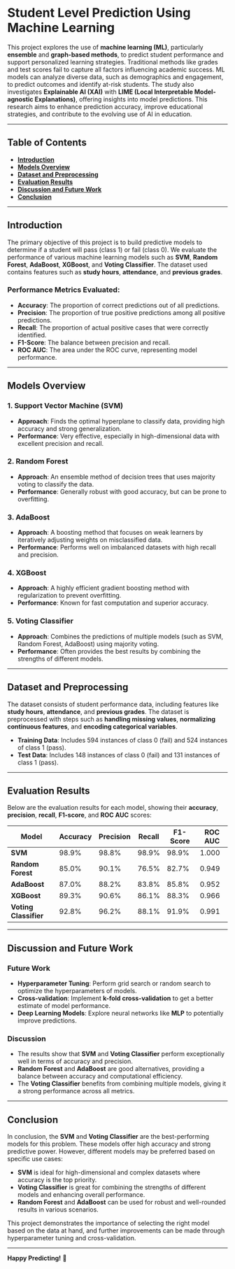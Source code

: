 # **Student Level Prediction Using Machine Learning**

This project explores the use of **machine learning (ML)**, particularly **ensemble** and **graph-based methods**, to predict student performance and support personalized learning strategies. Traditional methods like grades and test scores fail to capture all factors influencing academic success. ML models can analyze diverse data, such as demographics and engagement, to predict outcomes and identify at-risk students. The study also investigates **Explainable AI (XAI)** with **LIME (Local Interpretable Model-agnostic Explanations)**, offering insights into model predictions. This research aims to enhance prediction accuracy, improve educational strategies, and contribute to the evolving use of AI in education.

---

## **Table of Contents**

- **[Introduction](#introduction)**
- **[Models Overview](#models-overview)**
- **[Dataset and Preprocessing](#dataset-and-preprocessing)**
- **[Evaluation Results](#evaluation-results)**
- **[Discussion and Future Work](#discussion-and-future-work)**
- **[Conclusion](#conclusion)**

---

## **Introduction**

The primary objective of this project is to build predictive models to determine if a student will pass (class 1) or fail (class 0). We evaluate the performance of various machine learning models such as **SVM**, **Random Forest**, **AdaBoost**, **XGBoost**, and **Voting Classifier**. The dataset used contains features such as **study hours**, **attendance**, and **previous grades**.

### **Performance Metrics Evaluated:**

- **Accuracy**: The proportion of correct predictions out of all predictions.
- **Precision**: The proportion of true positive predictions among all positive predictions.
- **Recall**: The proportion of actual positive cases that were correctly identified.
- **F1-Score**: The balance between precision and recall.
- **ROC AUC**: The area under the ROC curve, representing model performance.

---

## **Models Overview**

### 1. **Support Vector Machine (SVM)**  
- **Approach**: Finds the optimal hyperplane to classify data, providing high accuracy and strong generalization.
- **Performance**: Very effective, especially in high-dimensional data with excellent precision and recall.

### 2. **Random Forest**  
- **Approach**: An ensemble method of decision trees that uses majority voting to classify the data.
- **Performance**: Generally robust with good accuracy, but can be prone to overfitting.

### 3. **AdaBoost**  
- **Approach**: A boosting method that focuses on weak learners by iteratively adjusting weights on misclassified data.
- **Performance**: Performs well on imbalanced datasets with high recall and precision.

### 4. **XGBoost**  
- **Approach**: A highly efficient gradient boosting method with regularization to prevent overfitting.
- **Performance**: Known for fast computation and superior accuracy.

### 5. **Voting Classifier**  
- **Approach**: Combines the predictions of multiple models (such as SVM, Random Forest, AdaBoost) using majority voting.
- **Performance**: Often provides the best results by combining the strengths of different models.

---

## **Dataset and Preprocessing**

The dataset consists of student performance data, including features like **study hours**, **attendance**, and **previous grades**. The dataset is preprocessed with steps such as **handling missing values**, **normalizing continuous features**, and **encoding categorical variables**.

- **Training Data**: Includes 594 instances of class 0 (fail) and 524 instances of class 1 (pass).
- **Test Data**: Includes 148 instances of class 0 (fail) and 131 instances of class 1 (pass).

---

## **Evaluation Results**

Below are the evaluation results for each model, showing their **accuracy**, **precision**, **recall**, **F1-score**, and **ROC AUC** scores:

| Model                | Accuracy | Precision | Recall | F1-Score | ROC AUC |
|----------------------|----------|-----------|--------|----------|---------|
| **SVM**               | 98.9%    | 98.8%     | 98.9%  | 98.9%    | 1.000   |
| **Random Forest**     | 85.0%    | 90.1%     | 76.5%  | 82.7%    | 0.949   |
| **AdaBoost**          | 87.0%    | 88.2%     | 83.8%  | 85.8%    | 0.952   |
| **XGBoost**           | 89.3%    | 90.6%     | 86.1%  | 88.3%    | 0.966   |
| **Voting Classifier** | 92.8%    | 96.2%     | 88.1%  | 91.9%    | 0.991   |

---

## **Discussion and Future Work**

### **Future Work**
- **Hyperparameter Tuning**: Perform grid search or random search to optimize the hyperparameters of models.
- **Cross-validation**: Implement **k-fold cross-validation** to get a better estimate of model performance.
- **Deep Learning Models**: Explore neural networks like **MLP** to potentially improve predictions.

### **Discussion**
- The results show that **SVM** and **Voting Classifier** perform exceptionally well in terms of accuracy and precision.  
- **Random Forest** and **AdaBoost** are good alternatives, providing a balance between accuracy and computational efficiency.  
- The **Voting Classifier** benefits from combining multiple models, giving it a strong performance across all metrics.

---

## **Conclusion**

In conclusion, the **SVM** and **Voting Classifier** are the best-performing models for this problem. These models offer high accuracy and strong predictive power. However, different models may be preferred based on specific use cases:

- **SVM** is ideal for high-dimensional and complex datasets where accuracy is the top priority.
- **Voting Classifier** is great for combining the strengths of different models and enhancing overall performance.
- **Random Forest** and **AdaBoost** can be used for robust and well-rounded results in various scenarios.

This project demonstrates the importance of selecting the right model based on the data at hand, and further improvements can be made through hyperparameter tuning and cross-validation.

---

**Happy Predicting!** 🚀
